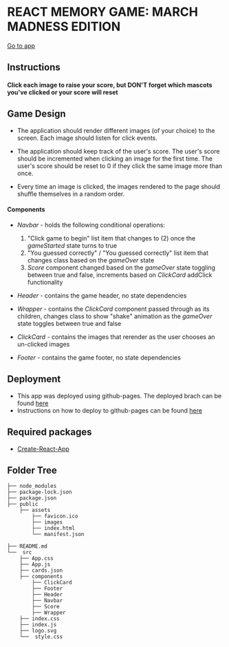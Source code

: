 # REACT MEMORY GAME: MARCH MADNESS EDITION

[Go to app](https://troynwynn.github.io/ReactMemoryGame/)

## Instructions
#### Click each image to raise your score, but DON'T forget which mascots you've clicked or your score will reset

## Game Design
* The application should render different images (of your choice) to the screen. Each image should listen for click events.

* The application should keep track of the user's score. The user's score should be incremented when clicking an image for the first time. The user's score should be reset to 0 if they click the same image more than once.

* Every time an image is clicked, the images rendered to the page should shuffle themselves in a random order.

#### Components

* *Navbar* - holds the following conditional operations:
    1. "Click game to begin" list item that changes to (2) once the *gameStarted* state turns to true
    2. "You guessed correctly" / "You guessed correctly" list item that changes class based on the *gameOver* state
    3. *Score* component changed based on the *gameOver* state toggling between true and false, increments based on *ClickCard* addClick functionality
 
 * *Header* - contains the game header, no state dependencies
 
 * *Wrapper* - contains the *ClickCard* component passed through as its children, changes class to show "shake" animation as the *gameOver* state toggles between true and false
 
 * *ClickCard* - contains the images that rerender as the user chooses an un-clicked images
 
  * *Footer* - contains the game footer, no state dependencies

## Deployment
* This app was deployed using github-pages. The deployed brach can be found [here](https://github.com/troynwynn/ReactMemoryGame/tree/gh-pages)
* Instructions on how to deploy to github-pages can be found [here](https://github.com/gitname/react-gh-pages)

## Required packages
* [Create-React-App](https://reactjs.org/docs/create-a-new-react-app.html)

## Folder Tree

```
├── node_modules
├── package-lock.json
├── package.json
├── public
    ├── assets
        ├── favicon.ico
        ├── images
        ├── index.html
        └── manifest.json

├── README.md
└──  src
    ├── App.css
    ├── App.js
    ├── cards.json
    ├── components
        ├── ClickCard
        ├── Footer
        ├── Header
        ├── Navbar
        ├── Score
        ├── Wrapper
    ├── index.css
    ├── index.js
    ├── logo.svg
    └──  style.css


```
